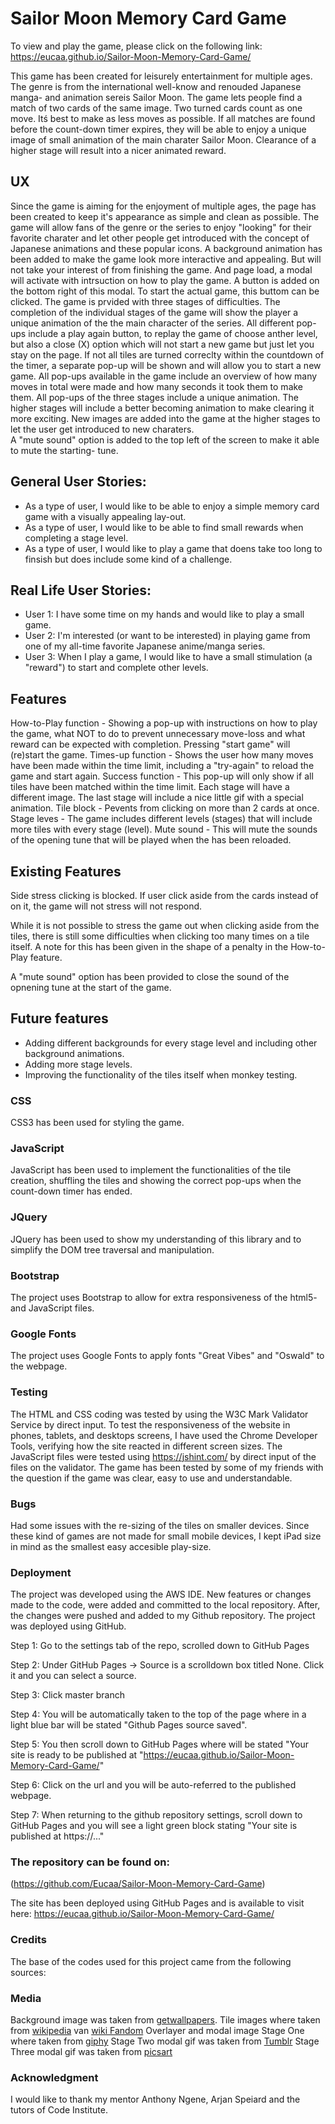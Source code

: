 # Sailor Moon Memory Card Game

To view and play the game, please click on the following link: https://eucaa.github.io/Sailor-Moon-Memory-Card-Game/

This game has been created for leisurely entertainment for multiple ages. The genre is from the international well-know and renouded Japanese manga- and animation sereis Sailor Moon.
The game lets people find a match of two cards of the same image. Two turned cards count as one move. Itś best to make as less moves as possible. 
If all matches are found before the count-down timer expires, they will be able to enjoy a unique image of small animation of the main charater Sailor Moon.
Clearance of a higher stage will result into a nicer animated reward.


## UX 
Since the game is aiming for the enjoyment of multiple ages, the page has been created to keep it's appearance as simple and clean as possible.
The game will allow fans of the genre or the series to enjoy "looking" for their favorite charater and let other people get introduced with the concept of Japanese animations and these popular icons.
A background animation has been added to make the game look more interactive and appealing. But will not take your interest of from finishing the game.
And page load, a modal will activate with intrsuction on how to play the game. A button is added on the bottom right of this modal. To start the actual game, this buttom can be clicked.
The game is prvided with three stages of difficulties. The completion of the individual stages of the game will show the player a unique animation of the the main character of the series.
All different pop-ups include a play again button, to replay the game of choose anther level, but also a close (X) option which will not start a new game but just let you stay on the page.
If not all tiles are turned correclty within the countdown of the timer, a separate pop-up will be shown and will allow you to start a new game.
All pop-ups available in the game include an overview of how many moves in total were made and how many seconds it took them to make them.
All pop-ups of the three stages include a unique animation. The higher stages will include a better becoming animation to make clearing it more exciting.
New images are added into the game at the higher stages to let the user get introduced to new charaters.  
A "mute sound" option is added to the top left of the screen to make it able to mute the starting- tune.


## General User Stories:

* As a type of user, I would like to be able to enjoy a simple memory card game with a visually appealing lay-out.
* As a type of user, I would like to be able to find small rewards when completing a stage level.
* As a type of user, I would like to play a game that doens take too long to finsish but does include some kind of a challenge.

## Real Life User Stories:

* User 1: I have some time on my hands and would like to play a small game.
* User 2: I'm interested (or want to be interested) in playing game from one of my all-time favorite Japanese anime/manga series.
* User 3: When I play a game, I would like to have a small stimulation (a "reward") to start and complete other levels.

## Features
How-to-Play function - Showing a pop-up with instructions on how to play the game, what NOT to do to prevent unnecessary move-loss and what reward can be expected with completion. Pressing "start game" will (re)start the game.
Times-up function - Shows the user how many moves have been made within the time limit, including a "try-again" to reload the game and start again.
Success function - This pop-up will only show if all tiles have been matched within the time limit. Each stage will have a different image. The last stage will include a nice little gif with a special animation.
Tile block - Pevents from clicking on more than 2 cards at once.
Stage leves - The game includes different levels (stages) that will include more tiles with every stage (level).
Mute sound - This will mute the sounds of the opening tune that will be played when the has been reloaded.

## Existing Features
Side stress clicking is blocked. If user click aside from the cards instead of on it, the game will not stress will not respond. 

While it is not possible to stress the game out when clicking aside from the tiles, there is still some difficulties when clicking too many times on a tile itself. 
A note for this has been given in the shape of a penalty in the How-to-Play feature.

A "mute sound" option has been provided to close the sound of the opnening tune at the start of the game.

## Future features
* Adding different backgrounds for every stage level and including other background animations.
* Adding more stage levels.
* Improving the functionality of the tiles itself when monkey testing.

### CSS
CSS3 has been used for styling the game.

### JavaScript
JavaScript has been used to implement the functionalities of the tile creation, shuffling the tiles and showing the correct pop-ups when the count-down timer has ended.

### JQuery
JQuery has been used to show my understanding of this library and to simplify the DOM tree traversal and manipulation.

### Bootstrap
The project uses Bootstrap to allow for extra responsiveness of the html5- and JavaScript files.

### Google Fonts
The project uses Google Fonts to apply fonts "Great Vibes" and "Oswald" to the webpage.

### Testing
The HTML and CSS coding was tested by using the W3C Mark Validator Service by direct input.
To test the responsiveness of the website in phones, tablets, and desktops screens, I have used the Chrome Developer Tools, verifying how the site reacted in different screen sizes.
The JavaScript files were tested using https://jshint.com/ by direct input of the files on the validator.
The game has been tested by some of my friends with the question if the game was clear, easy to use and understandable.

### Bugs
Had some issues with the re-sizing of the tiles on smaller devices. Since these kind of games are not made for small mobile devices, I kept iPad size in mind as the smallest easy accesible play-size.


### Deployment
The project was developed using the AWS IDE. New features or changes made to the code, were added and committed to the local repository. 
After, the changes were pushed and added to my Github repository. The project was deployed using GitHub.

Step 1: Go to the settings tab of the repo, scrolled down to GitHub Pages

Step 2: Under GitHub Pages -> Source is a scrolldown box titled None. Click it and you can select a source.

Step 3: Click master branch

Step 4: You will  be automatically taken to the top of the page where in a light blue bar will be stated "Github Pages source saved".

Step 5: You then scroll down to GitHub Pages where will be stated "Your site is ready to be published at "https://eucaa.github.io/Sailor-Moon-Memory-Card-Game/"

Step 6: Click on the url and you will be auto-referred to the published webpage.

Step 7: When returning to the github repository settings, scroll down to GitHub Pages and you will see a light green block stating "Your site is published at https://..."

### The repository can be found on:
(https://github.com/Eucaa/Sailor-Moon-Memory-Card-Game)

The site has been deployed using GitHub Pages and is available to visit here:
https://eucaa.github.io/Sailor-Moon-Memory-Card-Game/

### Credits
The base of the codes used for this project came from the following sources:



### Media
Background image was taken from [getwallpapers](https://www.http://getwallpapers.com/). 
Tile images where taken from [wikipedia](https://en.wikipedia.org/wiki/Main_Page) van [wiki Fandom](https://sailormoon.fandom.com/wiki/Sailor_Moon_Wiki)
Overlayer and modal image Stage One where taken from [giphy](https://giphy.com/)
Stage Two modal gif was taken from [Tumblr](https://www.tumblr.com/search/sailor%20moon%20transparent%20gif)
Stage Three modal gif was taken from [picsart](https://picsart.com/i/gif-anime-kawaii-cute-chibi-sailormoon-transformation-186507977002202)

### Acknowledgment
I would like to thank my mentor Anthony Ngene, Arjan Speiard and the tutors of Code Institute.